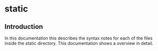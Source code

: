 # static

## Introduction

In this documentation this describes the syntax notes for each of the files inside the static directory.  This documentation shows a overview in detail.